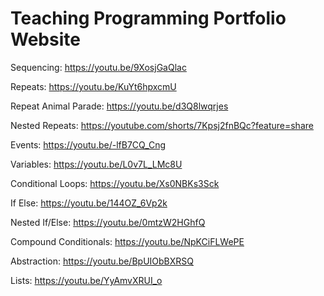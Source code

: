 # Teaching Programming Portfolio Website

Sequencing: https://youtu.be/9XosjGaQlac

Repeats: https://youtu.be/KuYt6hpxcmU

Repeat Animal Parade: https://youtu.be/d3Q8lwqrjes

Nested Repeats: https://youtube.com/shorts/7Kpsj2fnBQc?feature=share

Events: https://youtu.be/-lfB7CQ_Cng

Variables: https://youtu.be/L0v7L_LMc8U

Conditional Loops: https://youtu.be/Xs0NBKs3Sck

If Else: https://youtu.be/144OZ_6Vp2k

Nested If/Else: https://youtu.be/0mtzW2HGhfQ

Compound Conditionals: https://youtu.be/NpKCiFLWePE

Abstraction: https://youtu.be/BpUIObBXRSQ

Lists: https://youtu.be/YyAmvXRUI_o
